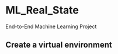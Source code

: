 # ML_Real_State
End-to-End Machine Learning Project

## Create a virtual environment
``` python -m venv venv


